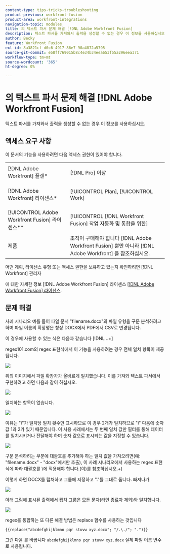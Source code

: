 ```yaml
---
content-type: tips-tricks-troubleshooting
product-previous: workfront-fusion
product-area: workfront-integrations
navigation-topic: modules
title: 의 텍스트 파서 문제 해결 [!DNL Adobe Workfront Fusion]
description: 텍스트 파서를 가져와서 출력을 생성할 수 없는 경우 이 정보를 사용하십시오.
author: Becky
feature: Workfront Fusion
exl-id: 8a3821cf-d0c6-4917-86e7-90a4872a5795
source-git-commit: e58ff769015b8c4e34b34eea653f55a296eea371
workflow-type: tm+mt
source-wordcount: '365'
ht-degree: 0%

---
```


# 의 텍스트 파서 문제 해결 [!DNL Adobe Workfront Fusion]

텍스트 파서를 가져와서 출력을 생성할 수 없는 경우 이 정보를 사용하십시오.

## 액세스 요구 사항

이 문서의 기능을 사용하려면 다음 액세스 권한이 있어야 합니다.

<table style="table-layout:auto">
 <col> 
 <col> 
 <tbody> 
  <tr> 
    <td role="rowheader">[!DNL Adobe Workfront] 플랜*</td> 
   <td> <p>[!DNL Pro] 이상</p> </td> 
  </tr> 
  <tr data-mc-conditions=""> 
   <td role="rowheader">[!DNL Adobe Workfront] 라이센스*</td> 
   <td> <p>[!UICONTROL Plan], [!UICONTROL Work]</p> </td> 
  </tr> 
  <tr> 
   <td role="rowheader">[!UICONTROL Adobe Workfront Fusion] 라이센스**</td> 
   <td> <p>[!UICONTROL [!DNL Workfront Fusion] 작업 자동화 및 통합을 위한] </p>  </td> 
  </tr> 
  <tr> 
   <td role="rowheader">제품</td> 
   <td>조직이 구매해야 합니다 [!DNL Adobe Workfront Fusion] 뿐만 아니라 [!DNL Adobe Workfront] 을 참조하십시오.</td> 
  </tr> 
 </tbody> 
</table>

어떤 계획, 라이센스 유형 또는 액세스 권한을 보유하고 있는지 확인하려면 [!DNL Workfront] 관리자

에 대한 자세한 정보 [!DNL Adobe Workfront Fusion] 라이센스 [[!DNL Adobe Workfront Fusion] 라이선스](../../workfront-fusion/get-started/license-automation-vs-integration.md).

## 문제 해결

사례 시나리오 예를 들어 파일 문서 &quot;filename.docx&quot;의 파일 유형을 구문 분석하려고 하며 파일 이름의 확장명은 항상 DOCX에서 PDF에서 CSV로 변경됩니다.

이 경우에 사용할 수 있는 식은 다음과 같습니다 [!DNL \..+]

regex101.com의 regex 표현식에서 이 기능을 사용하려는 경우 전체 일치 항목이 제공됩니다.

![](assets/regex-expression-350x130.png)

위의 이미지에서 파일 확장자가 올바르게 일치했습니다. 이를 가져와 텍스트 파서에서 구현하려고 하면 다음과 같이 하십시오.

![](assets/text-parser-350x602.png)

일치하는 항목이 없습니다.

![](assets/text-parser-you-dont-get-a-match-350x365.png)

이유는 &quot;i&quot;가 일치당 일치 횟수만 표시하므로 이 경우 2개가 일치하므로 &quot;i&quot; 다음에 숫자 값 1과 2가 있기 때문입니다. 이 사용 사례에서는 두 번째 일치 값만 필터를 통해 데이터를 일치시키거나 전달해야 하며 숫자 값으로 표시되는 값을 지정할 수 있습니다.

![](assets/text-parser-matches-350x355.png)

구문 분석하려는 부분에 대괄호를 추가해야 하는 일치 값을 가져오려면(예: &quot;filename.docx&quot; - &quot;docx&quot;에서만 추출), 이 사례 시나리오에서 사용하는 regex 표현식에 따라 대괄호를 \에 적용해야 합니다.(이)를 참조하십시오.+)

이렇게 하면 DOCX를 캡처하고 그룹에 지정하고 &quot;.&quot;를 그대로 둡니다. 빠져나가

![](assets/text-parser-get-matches-350x592.png)

아래 그림에 표시된 출력에서 캡처 그룹은 모든 문자(라인 종료자 제외)와 일치합니다.

![](assets/text-parser-output-350x389.png)

regex를 통합하는 또 다른 해결 방법은 replace 함수를 사용하는 것입니다

`{{replace("abcdefghijklmno pqr stuvw xyz.docx"; "/.\./"; ".")}}`

그런 다음 를 바꿉니다 `abcdefghijklmno pqr stuvw xyz.docx` 실제 파일 이름 변수로 사용됩니다.
